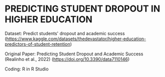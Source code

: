 # PREDICTING STUDENT DROPOUT IN HIGHER EDUCATION

Dataset: Predict students' dropout and academic success (https://www.kaggle.com/datasets/thedevastator/higher-education-predictors-of-student-retention)

Original Paper: Predicting Student Dropout and Academic Success (Realinho et al., 2022) (https://doi.org/10.3390/data7110146)

Coding: R in R Studio
